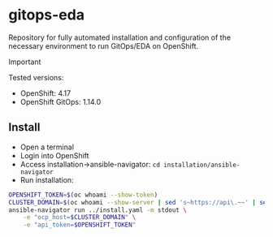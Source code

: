 # gitops-eda

Repository for fully automated installation and configuration of the necessary environment to run GitOps/EDA on OpenShift.

> [!IMPORTANT]  
> Tested versions: 
> - OpenShift: 4.17
> - OpenShift GitOps: 1.14.0

## Install

- Open a terminal
- Login into OpenShift
- Access installation->ansible-navigator: `cd installation/ansible-navigator`
- Run installation:
```sh
OPENSHIFT_TOKEN=$(oc whoami --show-token)
CLUSTER_DOMAIN=$(oc whoami --show-server | sed 's~https://api\.~~' | sed 's~:.*~~')
ansible-navigator run ../install.yaml -m stdout \
    -e "ocp_host=$CLUSTER_DOMAIN" \
    -e "api_token=$OPENSHIFT_TOKEN"
```